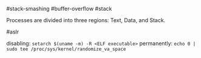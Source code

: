 #stack-smashing #buffer-overflow #stack

Processes are divided into three regions: Text, Data, and Stack.

#aslr

disabling: `setarch $(uname -m) -R <ELF executable>`
permanently: `echo 0 | sudo tee /proc/sys/kernel/randomize_va_space`